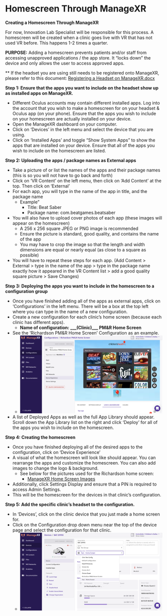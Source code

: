 # Homescreen Through ManageXR

**Creating a Homescreen Through ManageXR**

For now, Innovation Lab Specialist will be responsible for this process. A homescreen will be created when a clinic goes live with VR that has not used VR before. This happens 1-2 times a quarter.

**PURPOSE:** Adding a homescreen prevents patients and/or staff from accessing unapproved applications / the app store. It “locks down” the device and only allows the user to access approved apps.

\*\* If the headset you are using still needs to be registered onto ManageXR, please refer to this document: [Registering a Headset on ManageXR.docx](https://dallaschildrens.sharepoint.com/:w:/t/InnovationTeam/Ec4JztNrYGpInuNKoG5Lu7QBv-l\_lwKXyAj4ojMNH0YtgA?e=SaPctn)

**Step 1: Ensure that the apps you want to include on the headset show up as installed apps on ManageXR.**

* Different Oculus accounts may contain different installed apps. Log into the account that you wish to make a homescreen for on your headset & Oculus app (on your phone). Ensure that the apps you wish to include on your homescreen are actually installed on your device.
* Open the ManageXR dashboard on your computer.
* Click on ‘Devices’ in the left menu and select the device that you are using.
* Click on ‘Installed Apps’ and toggle “Show System Apps” to show the apps that are installed on your device. Ensure that all of the apps you wish to include on the homescreen are listed.

**Step 2: Uploading the apps / package names as External apps**

* Take a picture of or list the names of the apps and their package names (this is so you will not have to go back and forth)
* Click on ‘VR Content’ on the left menu, then click on ‘Add Content’ at the top. Then click on ‘External’
* For each app, you will type in the name of the app in title, and the package name
  * Example”
    * Title: Beat Saber
    * Package name: com.beatgames.beatsaber
* You will also have to upload cover photos of each app (these images will appear on the homescreen)
  * A 256 x 256 square JPEG or PNG image is recommended
  * Ensure the picture is standard, good quality, and contains the name of the app
  * You may have to crop the image so that the length and width dimensions are equal or nearly equal (as close to a square as possible)
* You will have to repeat these steps for each app. (Add Content > External > type in the name of the app > type in the package name exactly how it appeared in the VR Content list > add a good quality square picture > Save Changes)

**Step 3: Deploying the apps you want to include in the homescreen to a configuration group**

* Once you have finished adding all of the apps as external apps, click on ‘Configurations’ in the left menu. There will be a box at the top left where you can type in the name of a new configuration.
* Create a new configuration for each clinic’s home screen (because each clinic has different apps).
  * **Name of configuration: \_\_\_(Clinic)\_\_\_ PM\&R Home Screen**
* See the ‘Richardson PM\&R Home Screen’ Configuration as an example.
  * ![](<../../.gitbook/assets/0 (1)>)
* A list of Deployed Apps as well as the full App Library should appear. Scroll down the App Library list on the right and click ‘Deploy’ for all of the apps you wish to include on the homescreen.

**Step 4: Creating the homescreen**

* Once you have finished deploying all of the desired apps to the configuration, click on ‘Device Experience’
* A visual of what the homescreen will look like should appear. You can rearrange the apps and customize the homescreen. You can also add images to change the logo & background.
  * See below for the pictures used for the Richardson home screen:
    * [ManageXR Home Screen Images](https://dallaschildrens.sharepoint.com/:f:/t/InnovationTeam/Ep8O0C62-0RPi2wu4GHzUkoB1IK4LUZrEaGMSHhORhZuWA?e=Eyo4Ns)
* Additionally, click Settings Display and ensure that a PIN is required to access Admin Settings.
* This will be the homescreen for the devices in that clinic’s configuration.

**Step 5: Add the specific clinic’s headset to the configuration.**

* In ‘Devices’, click on the clinic device that you just made a home screen for.
* Click on the Configuration drop down menu near the top of the device page and select the configuration for that clinic.
  * ![](<../../.gitbook/assets/1 (1)>)
